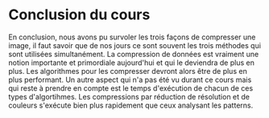 # Conclusion du cours
En conclusion, nous avons pu survoler les trois façons de compresser une image, il faut savoir que de nos jours ce sont souvent les trois méthodes qui sont utilisées simultanément. La compression de données est vraiment une notion importante et primordiale aujourd'hui et qui le deviendra de plus en plus. Les algorithmes pour les compresser devront alors être de plus en plus performant. Un autre aspect qui n'a pas été vu durant ce cours mais qui reste à prendre en compte est le temps d'exécution de chacun de ces types d'algortihmes. Les compressions par réduction de résolution et de couleurs s'exécute bien plus rapidement que ceux analysant les patterns.